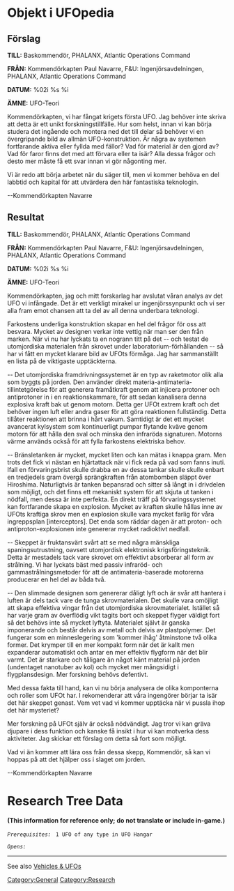 # Objekt i UFOpedia

## Förslag

**TILL:** Baskommendör, PHALANX, Atlantic Operations Command

**FRÅN:** Kommendörkapten Paul Navarre, F&U: Ingenjörsavdelningen,
PHALANX, Atlantic Operations Command

**DATUM:** %02i %s %i

**ÄMNE:** UFO-Teori

Kommendörkapten, vi har fångat krigets första UFO. Jag behöver inte
skriva att detta är ett unikt forskningstillfälle. Hur som helst, innan
vi kan börja studera det ingående och montera ned det till delar så
behöver vi en övergripande bild av allmän UFO-konstruktion. Är några av
systemen fortfarande aktiva eller fyllda med fällor? Vad för material är
den gjord av? Vad för faror finns det med att förvara eller ta isär?
Alla dessa frågor och desto mer måste få ett svar innan vi gör någonting
mer.

Vi är redo att börja arbetet när du säger till, men vi kommer behöva en
del labbtid och kapital för att utvärdera den här fantastiska
teknologin.

--Kommendörkapten Navarre

## Resultat

**TILL:** Baskommendör, PHALANX, Atlantic Operations Command

**FRÅN:** Kommendörkapten Paul Navarre, F&U: Ingenjörsavdelningen,
PHALANX, Atlantic Operations Command

**DATUM:** %02i %s %i

**ÄMNE:** UFO-Teori

Kommendörkapten, jag och mitt forskarlag har avslutat våran analys av
det UFO vi infångade. Det är ett verkligt mirakel ur ingenjörssynpunkt
och vi ser alla fram emot chansen att ta del av all denna underbara
teknologi.

Farkostens underliga konstruktion skapar en hel del frågor för oss att
besvara. Mycket av designen verkar inte vettig när man ser den från
marken. När vi nu har lyckats ta en nogrann titt på det -- och testat de
utomjordiska materialen från skrovet under laboratorium-förhållanden --
så har vi fått en mycket klarare bild av UFOts förmåga. Jag har
sammanställt en lista på de viktigaste upptäckterna.

-- Det utomjordiska framdrivningssystemet är en typ av raketmotor olik
alla som byggts på jorden. Den använder direkt
materia-antimateria-tillintetgörelse för att generera framåtkraft genom
att injicera protoner och antiprotoner in i en reaktionskammare, för att
sedan kanalisera denna explosiva kraft bak ut genom motorn. Detta ger
UFOt extrem kraft och det behöver ingen luft eller andra gaser för att
göra reaktionen fullständig. Detta tillåter reaktionen att brinna i hårt
vakum. Samtidigt är det ett mycket avancerat kylsystem som kontinuerligt
pumpar flytande kväve genom motorn för att hålla den sval och minska den
infraröda signaturen. Motorns värme används också för att fylla
farkostens elektriska behov.

-- Bränsletanken är mycket, mycket liten och kan mätas i knappa gram.
Men trots det fick vi nästan en hjärtattack när vi fick reda på vad som
fanns inuti. Ifall en förvaringsbrist skulle drabba en av dessa tankar
skulle skulle enbart en tredjedels gram övergå sprängkraften från
atombomben släppt över Hiroshima. Naturligtvis är tanken bepansrad och
sitter så långt in i drivdelen som möjligt, och det finns ett mekaniskt
system för att skjuta ut tanken i nödfall, men dessa är inte perfekta.
En direkt träff på förvaringssystemet kan fortfarande skapa en
explosion. Mycket av kraften skulle hållas inne av UFOts kraftiga skrov
men en explosion skulle vara mycket farlig för våra ingreppsplan
\[interceptors\]. Det enda som räddar dagen är att proton- och
antiproton-explosionen inte genererar mycket radioktivt nedfall.

-- Skeppet är fruktansvärt svårt att se med några mänskliga
spaningsutrustning, oavsett utomjordisk elektronisk krigsföringsteknik.
Detta är mestadels tack vare skrovet om effektivt absorberar all form av
strålning. Vi har lyckats bäst med passiv infraröd- och
gammastrålningsmetoder för att de antimateria-baserade motorerna
producerar en hel del av båda två.

-- Den slimmade designen som genererar dåligt lyft och är svår att
hantera i luften är dels tack vare de tunga skrovmaterialen. Det skulle
vara omöjligt att skapa effektiva vingar från det utomjordiska
skrovmaterialet. Istället så har varje gram av överflödig vikt tagits
bort och skeppet flyger väldigt fort så det behövs inte så mycket
lyftyta. Materialet självt är ganska imponerande och består delvis av
metall och delvis av plastpolymer. Det fungerar som en minneslegering
som 'kommer ihåg' åtminstone två olika former. Det krymper till en mer
kompakt form när det är kallt men expanderar automatiskt och antar en
mer effektiv flygform när det blir varmt. Det är starkare och tåligare
än något känt material på jorden (undentaget nanotuber av kol) och
mycket mer mångsidigt i flygplansdesign. Mer forskning behövs defentivt.

Med dessa fakta till hand, kan vi nu börja analysera de olika
komponterna och roller som UFOt har. I rekomenderar att våra ingengörer
börjar ta isär det här skeppet genast. Vem vet vad vi kommer upptäcka
när vi pussla ihop det här mysteriet?

Mer forskning på UFOt själv är också nödvändigt. Jag tror vi kan gräva
djupare i dess funktion och kanske få insikt i hur vi kan motverka dess
aktiviteter. Jag skickar ett förslag om detta så fort som möjligt.

Vad vi än kommer att lära oss från dessa skepp, Kommendör, så kan vi
hoppas på att det hjälper oss i slaget om jorden.

--Kommendörkapten Navarre

# Research Tree Data

**(This information for reference only; do not translate or include
in-game.)**

*`Prerequisites:`*
` 1 UFO of any type in UFO Hangar`

*`Opens:`*

------------------------------------------------------------------------

See also [Vehicles & UFOs](Vehicles_&_UFOs "wikilink")

[Category:General](Category:General "wikilink")
[Category:Research](Category:Research "wikilink")